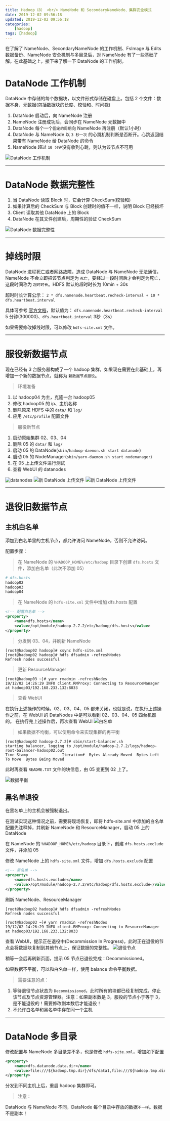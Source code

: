 ```yaml
---
title: Hadoop（8） <br/> NameNode 和 SecondaryNameNode、集群安全模式
date: 2019-12-02 09:56:18
updated: 2019-12-02 09:56:18
categories:
    [hadoop]
tags: [hadoop]
---
```


在了解了 NameNode、SecondaryNameNode 的工作机制、FsImage 与 Edits 数据备份、NameNode 安全机制与多目录后，对 NameNode 有了一些基础了解。在此基础之上，接下来了解一下 DataNode 的工作机制。

<!-- more -->

# DataNode 工作机制

DataNode 中存储的每个数据块，以文件形式存储在磁盘上。包括 2 个文件：数据本身、元数据(包括数据块的长度、校验和、时间戳)

1. DataNode 启动后，向 NameNode 注册
2. NameNode 注册成功后，会同步在 NameNode 元数据中
3. DataNode 每个一个`固定的周期`向 NameNode 再注册（默认1小时）
4. DataNode 与 NameNode 以 `3 秒一次` 的心跳机制判断是否断开。心跳返回结果带有 NameNode 给 DataNode 的命令
5. NameNode 超过 `10 分钟`没有收到心跳，则认为该节点不可用

![DataNode 工作机制](/images/hadoop/client/datanode-work.png)

---

# DataNode 数据完整性

1. 当 DataNode 读取 Block 时，它会计算 CheckSum(校验和)
2. 如果计算后的 CheckSum 与 Block 创建时的值不一样，说明 Block 已经损坏
3. Client 读取其他 DataNode 上的 Block
4. DataNode 在其文件创建后，周期性的验证 CheckSum

![DataNode 数据完整性](/images/hadoop/client/check-sum.png)

---

# 掉线时限

DataNode 进程死亡或者网路故障，造成 DataNode 与 NameNode 无法通信，NameNode 不会立即把该节点判定为 `死亡`，要经过一段时间后才会判定为死亡，这段时间称为 `超时时长`。HDFS 默认的超时时长为 10min + 30s

超时时长计算公示： `2 * dfs.namenode.heartbeat.recheck-interval + 10 * dfs.heartbeat.interval`

具体可参考 [官方文档](https://hadoop.apache.org/docs/stable/hadoop-project-dist/hadoop-hdfs/hdfs-default.xml)，默认值为： `dfs.namenode.heartbeat.recheck-interval` 5 分钟(300000)、`dfs.heartbeat.interval` 3秒（3s）

如果需要修改掉线时限，可以修改 `hdfs-site.xml` 文件。

---

# 服役新数据节点

现在已经有 3 台服务器构成了一个 hadoop 集群，如果现在需要在此基础上，再增加一个新的数据节点，就称为 `新数据节点服役`。

> 环境准备

1. 以 hadoop04 为主，克隆一台 hadoop05
2. 修改 hadoop05 的 ip、主机名称
3. 删除原来 HDFS 中的 `data/` 和 `log/`
4. 应用 `/etc/profile` 配置文件

> 服役新节点

1. 启动原始集群 02、03、04 
2. 删除 05 的 `data/` 和 `log/`
3. 启动 05 的 DataNode(`sbin/hadoop-daemon.sh start datanode`)
4. 启动 05 的 NodeManager(`sbin/yarn-daemon.sh start nodemanager`)
5. 在 05 上上传文件进行测试
6. 查看 WebUI 的 datanodes

![datanodes](/images/hadoop/client/datanodes.png)
![新 DataNode 上传文件](/images/hadoop/client/05-upload-file.png)
![新 DataNode 上传文件](/images/hadoop/client/05-file-block.png)

---

# 退役旧数据节点

## 主机白名单

添加到白名单里的主机节点，都允许访问 NameNode，否则不允许访问。

配置步骤：
> 在 NameNode 的 `%HADOOP_HOME%/etc/hadoop` 目录下创建 `dfs.hosts` 文件，添加白名单（此次不添加 05）
```sh
# dfs.hosts
hadoop02
hadoop03
hadoop04
```

> 在 NameNode 的 `hdfs-site.xml` 文件中增加 dfs.hosts 配置

```xml
<!-- 配置白名单 -->
<property>
    <name>dfs.hosts</name>
    <value>/opt/module/hadoop-2.7.2/etc/hadoop/dfs.hosts</value>
</property>
```

> 分发到 03、04，并刷新 NameNode

```
[root@hadoop02 hadoop]# xsync hdfs-site.xml
[root@hadoop02 hadoop]# hdfs dfsadmin -refreshNodes
Refresh nodes successful
```

> 更新 ResourceManager

```
[root@hadoop03 ~]# yarn rmadmin -refreshNodes
19/12/02 14:26:29 INFO client.RMProxy: Connecting to ResourceManager at hadoop03/192.168.233.132:8033
```

> 查看 WebUI

在执行上述操作的时候，02、03、04、05 都未关闭，也就是说，在执行上述操作之前，在 WebUI 的 DataNodes 中是可以看到 02、03、04、05 四台机器的。
在执行完上述操作后，再次查看 WebUI
![白名单](/images/hadoop/client/white-list.png)

> 如果数据不均衡，可以使用命令来实现集群的再平衡

```
[root@hadoop02 hadoop-2.7.2]# sbin/start-balancer.sh 
starting balancer, logging to /opt/module/hadoop-2.7.2/logs/hadoop-root-balancer-hadoop02.out
Time Stamp               Iteration#  Bytes Already Moved  Bytes Left To Move  Bytes Being Moved
```

此时再查看 `README.TXT` 文件的块信息，由 05 变更到 02 上了。

![数据平衡](/images/hadoop/client/data-balance.png)

## 黑名单退役

在黑名单上的主机会被强制退出。

在测试实现这种情况之前，需要将现场恢复，即将 hdfs-site.xml 中添加的白名单配置先注释掉，并刷新 NameNode 和 ResourceManager，启动 05 上的 DataNode

在 NameNode 的 `%HADOOP_HOME%/etc/hadoop` 目录下，创建 `dfs.hosts.exclude` 文件，并添加 05

修改 NameNode 上的 `hdfs-site.xml` 文件，增加 `dfs.hosts.exclude` 配置

```xml
<!-- 黑名单 -->
<property>
    <name>dfs.hosts.exclude</name>
    <value>/opt/module/hadoop-2.7.2/etc/hadoop/dfs.hosts.exclude</value>
</property>
```

刷新 NameNode、ResourceManager
```
[root@hadoop02 hadoop]# hdfs dfsadmin -refreshNodes
Refresh nodes successful

[root@hadoop03 ~]# yarn rmadmin -refreshNodes
19/12/02 14:26:29 INFO client.RMProxy: Connecting to ResourceManager at hadoop03/192.168.233.132:8033
```

查看 WebUI，提示正在退役中(Decommission In Progress)，此时正在退役的节点会将数据块复制到其他节点上，保证数据的完整性。
![退役节点](/images/hadoop/client/decommission.png)

稍等一会后再刷新页面，提示 05 节点已退役完成：Decommissioned。

如果数据不平衡，可以和白名单一样，使用 balance 命令平衡数据。

> 需要注意的点：

1. 等待退役节点状态为 `Decommissioned`，此时所有的块都已经复制完成，停止该节点及节点资源管理器。注意：如果副本数是 3，服役的节点小于等于 3，是不能退役的！需要修改副本数后才能退役！
2. 不允许白名单和黑名单中存在同一个主机


---

# DataNode 多目录 

修改配置与 NameNode 多目录差不多，也是修改 `hdfs-site.xml`，增加如下配置
```xml
<property>
    <name>dfs.datanode.data.dir</name>
    <value>file:///${hadoop.tmp.dir}/dfs/data1,file:///${hadoop.tmp.dir}/dfs/data2</value>
</property>
```

分发到不同主机上后，重启 hadoop 集群即可。

> 注意：

DataNode 与 NameNode 不同，DataNode 每个目录中存放的数据`不一样`。数据不是副本！

